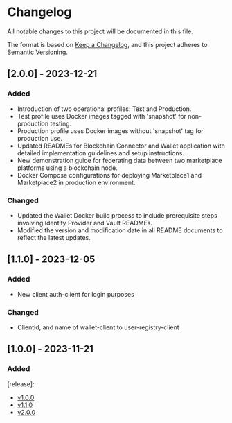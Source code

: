 # Changelog
All notable changes to this project will be documented in this file.

The format is based on [Keep a Changelog](https://keepachangelog.com/en/1.0.0/),
and this project adheres to [Semantic Versioning](https://semver.org/spec/v2.0.0.html).

## [2.0.0] - 2023-12-21
### Added
- Introduction of two operational profiles: Test and Production.
- Test profile uses Docker images tagged with 'snapshot' for non-production testing.
- Production profile uses Docker images without 'snapshot' tag for production use.
- Updated READMEs for Blockchain Connector and Wallet application with detailed implementation guidelines and setup instructions.
- New demonstration guide for federating data between two marketplace platforms using a blockchain node.
- Docker Compose configurations for deploying Marketplace1 and Marketplace2 in production environment.

### Changed
- Updated the Wallet Docker build process to include prerequisite steps involving Identity Provider and Vault READMEs.
- Modified the version and modification date in all README documents to reflect the latest updates.

## [1.1.0] - 2023-12-05
### Added

- New client auth-client for login purposes

### Changed

- Clientid, and name of wallet-client to user-registry-client

## [1.0.0] - 2023-11-21
### Added


[release]: 
- [v1.0.0]()
- [v1.1.0]()
- [v2.0.0]()
